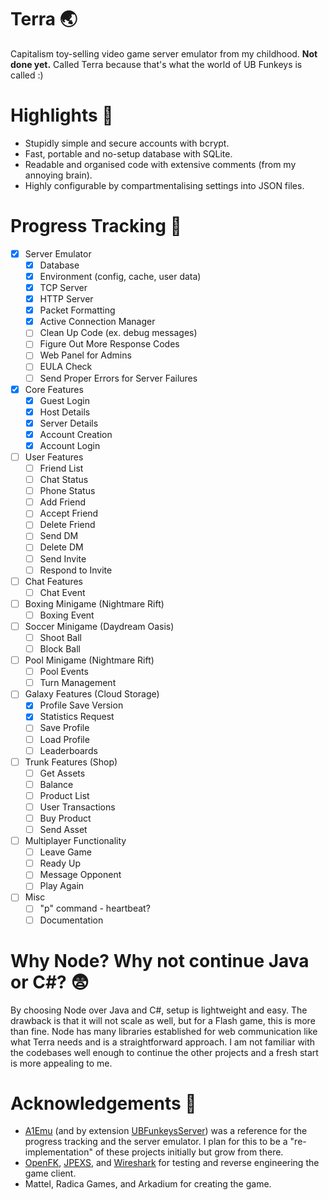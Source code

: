 # Terra 🌏
Capitalism toy-selling video game server emulator from my childhood. **Not done yet.** Called Terra because that's what the world of UB Funkeys is called :)

# Highlights 🌈
- Stupidly simple and secure accounts with bcrypt.
- Fast, portable and no-setup database with SQLite.
- Readable and organised code with extensive comments (from my annoying brain).
- Highly configurable by compartmentalising settings into JSON files.

# Progress Tracking 📌
- [x] Server Emulator
    - [x] Database
    - [x] Environment (config, cache, user data)
    - [x] TCP Server
    - [x] HTTP Server
    - [x] Packet Formatting
    - [x] Active Connection Manager
    - [ ] Clean Up Code (ex. debug messages)
    - [ ] Figure Out More Response Codes
    - [ ] Web Panel for Admins
    - [ ] EULA Check
    - [ ] Send Proper Errors for Server Failures
- [x] Core Features 
    - [x] Guest Login
    - [x] Host Details
    - [x] Server Details
    - [x] Account Creation
    - [x] Account Login
- [ ] User Features
    - [ ] Friend List
    - [ ] Chat Status
    - [ ] Phone Status
    - [ ] Add Friend
    - [ ] Accept Friend
    - [ ] Delete Friend
    - [ ] Send DM
    - [ ] Delete DM
    - [ ] Send Invite
    - [ ] Respond to Invite
- [ ] Chat Features
    - [ ] Chat Event
- [ ] Boxing Minigame (Nightmare Rift)
    - [ ] Boxing Event
- [ ] Soccer Minigame (Daydream Oasis)
    - [ ] Shoot Ball
    - [ ] Block Ball
- [ ] Pool Minigame (Nightmare Rift)
    - [ ] Pool Events
    - [ ] Turn Management
- [ ] Galaxy Features (Cloud Storage)
    - [x] Profile Save Version
    - [x] Statistics Request
    - [ ] Save Profile
    - [ ] Load Profile
    - [ ] Leaderboards
- [ ] Trunk Features (Shop)
    - [ ] Get Assets
    - [ ] Balance
    - [ ] Product List
    - [ ] User Transactions
    - [ ] Buy Product
    - [ ] Send Asset
- [ ] Multiplayer Functionality
    - [ ] Leave Game
    - [ ] Ready Up
    - [ ] Message Opponent
    - [ ] Play Again
- [ ] Misc
    - [ ] "p" command - heartbeat?
    - [ ] Documentation

# Why Node? Why not continue Java or C#? 😨
By choosing Node over Java and C#, setup is lightweight and easy. The drawback is that it will not scale as well, but for a Flash game, this is more than fine. Node has many libraries established for web communication like what Terra needs and is a straightforward approach. I am not familiar with the codebases well enough to continue the other projects and a fresh start is more appealing to me.

# Acknowledgements 🥰
- [A1Emu](https://github.com/GittyMac/A1Emu) (and by extension [UBFunkeysServer](https://github.com/Leahnaya/UBFunkeysServer)) was a reference for the progress tracking and the server emulator. I plan for this to be a "re-implementation" of these projects initially but grow from there.
- [OpenFK](https://github.com/GittyMac/OpenFK/), [JPEXS](https://github.com/jindrapetrik/jpexs-decompiler), and [Wireshark](https://github.com/wireshark/wireshark) for testing and reverse engineering the game client.
- Mattel, Radica Games, and Arkadium for creating the game.